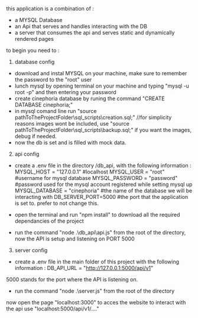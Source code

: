 this application is a combination of :
- a MYSQL Database
- an Api that serves and handles interacting with the DB
- a server that consumes the api and serves static and dynamically rendered pages

to begin you need to : 

1) database config
- download and instal MYSQL on your machine, make sure to remember the password to the "root" user
- lunch mysql by opening terminal on your machine and typing "mysql -u root -p" and then entering your password
- create cinephoria database by runing the command "CREATE DATABASE cinephoria;"
- in mysql comand line run "source pathToTheProjectFolder\sql_scripts\creation.sql;" //for simplicity reasons images wont be included,
 use "source pathToTheProjectFolder\sql_scripts\backup.sql;" if you want the images, debug if needed.
- now the db is set and is filled with mock data.




2) api config
- create a .env file in the directory /db_api, with the following information :
    MYSQL_HOST = "127.0.0.1"        #localhost
    MYSQL_USER = "root"             #username for mysql database
    MYSQL_PASSWORD = "password"     #password used for the mysql account registered while setting mysql up
    MYSQL_DATABASE = "cinephoria"   #the name of the database we will be interacting with
    DB_SERVER_PORT=5000             #the port that the application is set to. prefer to not change this.

- open the terminal and run "npm install" to download all the required dependancies of the project
- run the command "node .\db_api\api.js" from the root of the directory,  now the API is setup and listening on PORT 5000

3) server config
- create a .env file in the main folder of this project with the following information :
    DB_API_URL = "http://127.0.0.1:5000/api/v1"

5000 stands for the port where the API is listening on.
- run the command "node .\server.js" from the root of the directory 

now open the page "localhost:3000" to acces the website
to interact with the api use "localhost:5000/api/v1/...."